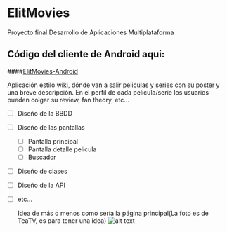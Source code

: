 # ElitMovies
Proyecto final Desarrollo de Aplicaciones Multiplataforma

## Código del cliente de Android aqui:
####[ElitMovies-Android](https://github.com/josepm98/ElitMovies-Android)

Aplicación estilo wiki, dónde van a salir peliculas y series con su poster y una breve descripción. En el perfil de cada película/serie los usuarios pueden colgar su review, fan theory, etc...

- [ ] Diseño de la BBDD
- [ ] Diseño de las pantallas
    - [ ] Pantalla principal
    - [ ] Pantalla detalle pelicula
    - [ ] Buscador
- [ ] Diseño de clases
- [ ] Diseño de la API
- [ ] etc...

  Idea de más o menos como sería la página principal(La foto es de TeaTV, es para tener una idea)
![alt text](https://teatv.net/wp-content/uploads/2017/10/teatv.png)
